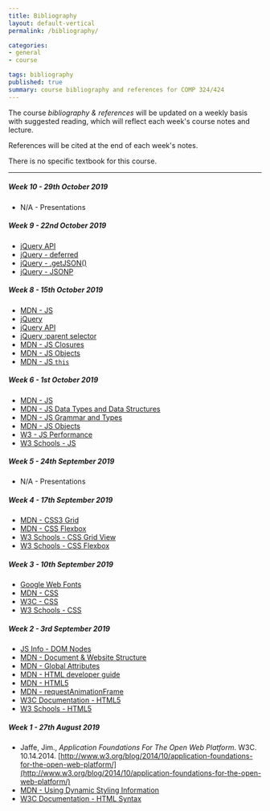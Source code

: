 ```yaml
---
title: Bibliography
layout: default-vertical
permalink: /bibliography/

categories:
- general
- course

tags: bibliography
published: true
summary: course bibliography and references for COMP 324/424
---
```


The course *bibliography & references* will be updated on a weekly basis with suggested reading, which will reflect each week's course notes and lecture.

References will be cited at the end of each week's notes.

There is no specific textbook for this course.

***

<!--
###### Week 15 - 22nd April 2019

  * [MDN - Introduction to automated testing](https://developer.mozilla.org/en-US/docs/Learn/Tools_and_testing/Cross_browser_testing/Automated_testing)
  * [MDN - Publishing your website](https://developer.mozilla.org/en-US/docs/Learn/Getting_started_with_the_web/Publishing_your_website)
  * [MDN - Strategies for carrying out testing](https://developer.mozilla.org/en-US/docs/Learn/Tools_and_testing/Cross_browser_testing/Testing_strategies)
  * [MDN - Tools & Testing](https://developer.mozilla.org/en-US/docs/Learn/Tools_and_testing)
  * [MDN - Web components](https://developer.mozilla.org/en-US/docs/Web/Web_Components)
  * [Travis CI](https://travis-ci.org/)
  * [Webpack](https://webpack.js.org/)

###### Week 14 - 15th April 2019

  * JavaScript
    * [MDN - Inheritance and the prototype chain](https://developer.mozilla.org/en-US/docs/Web/JavaScript/Inheritance_and_the_prototype_chain)
    * [MDN - Prototype](https://developer.mozilla.org/en-US/docs/Web/JavaScript/Reference/Global_Objects/Object/prototype)
    * [MDN - ES modules - import](https://developer.mozilla.org/en-US/docs/Web/JavaScript/Reference/Statements/import)
    * [MDN - ES modules - export](https://developer.mozilla.org/en-US/docs/web/javascript/reference/statements/export)
  * [D3 - Easing](https://github.com/mbostock/d3/wiki/Transitions#d3_ease)
  * [D3 - Scales](https://github.com/mbostock/d3/wiki/Scales)

##### Week 13 - 8th April 2019

  * [Firebase](https://firebase.google.com/)
  * [Firebase - database rules](https://firebase.google.com/docs/database/security/quickstart)
  * [Firebase Docs - DataSnapshot](https://firebase.google.com/docs/reference/js/firebase.database.DataSnapshot)
  * [Firebase docs - `on()` events](https://firebase.google.com/docs/reference/js/firebase.database.Reference#on)
  * [Google's Cloud Platform](https://cloud.google.com/shell/docs/features#code_editor)
  * MongoDB
    * [MongoDB - For Giant Ideas](https://www.mongodb.org/)
  * Mongoose
    * [MongooseJS Docs](http://mongoosejs.com/index.html)

### Week 12 - 1st April 2019

  * Homebrew for OS X
    * [Homebrew - the missing package manager for OS X](http://brew.sh/)
  * [MDN - JS Objects](https://developer.mozilla.org/en-US/docs/Web/JavaScript/Guide/Working_with_Objects)
  * Node.js
    * [Node.js](https://nodejs.org/en/)
    * [ExpressJS](http://expressjs.com/)
  * Redis
    * [redis.io](http://redis.io/)
  * [W3 - JS Object](http://www.w3schools.com/js/js_objects.asp)
  * [W3 - JS Performance](http://www.w3schools.com/js/js_performance.asp)

##### Week 11 - 25th March 2019

  * [Create your own AJAX loader](http://www.ajaxload.info/)
  * [Flickr API - Public feeds](https://www.flickr.com/services/feeds/)
  * [Flickr API - Public feed - public photos & video ](https://www.flickr.com/services/feeds/docs/photos_public/)
  * [MDN - JS - Async & Await](https://developer.mozilla.org/en-US/docs/Learn/JavaScript/Asynchronous/Async_await)
  * [MDN - JS - Iterators and Generators](https://developer.mozilla.org/en-US/docs/Web/JavaScript/Guide/Iterators_and_Generators)
  * [MDN - JS - Using Promises](https://developer.mozilla.org/en-US/docs/Web/JavaScript/Guide/Using_promises)
  * [W3 - CSS Flexible Box Layout Module 1](https://drafts.csswg.org/css-flexbox/)
  * [W3 Selector API](http://www.w3.org/TR/selectors-api/)
-->

##### Week 10 - 29th October 2019

  * N/A - Presentations

##### Week 9 - 22nd October 2019

  * [jQuery API](https://api.jquery.com/)
  * [jQuery - deferred ](https://api.jquery.com/jquery.deferred/)
  * [jQuery - .getJSON()](http://api.jQuery.com/jQuery.getjson/)
  * [jQuery - JSONP](https://learn.jquery.com/ajax/working-with-jsonp/)

##### Week 8 - 15th October 2019

  * [MDN - JS](https://developer.mozilla.org/en-US/docs/Web/JavaScript/Guide)
  * [jQuery](https://jQuery.com/)
  * [jQuery API](https://api.jquery.com/)
  * [jQuery :parent selector](https://api.jquery.com/parent-selector/)
  * [MDN - JS Closures](https://developer.mozilla.org/en-US/docs/Web/JavaScript/Closures)
  * [MDN - JS Objects](https://developer.mozilla.org/en-US/docs/Web/JavaScript/Guide/Working_with_Objects)
  * [MDN - JS `this`](https://developer.mozilla.org/en-US/docs/Web/JavaScript/Reference/Operators/this)

##### Week 6 - 1st October 2019

  * [MDN - JS](https://developer.mozilla.org/en-US/docs/Web/JavaScript/Guide)
  * [MDN - JS Data Types and Data Structures](https://developer.mozilla.org/en-US/docs/Web/JavaScript/Data_structures)
  * [MDN - JS Grammar and Types](https://developer.mozilla.org/en-US/docs/Web/JavaScript/Guide/Grammar_and_types)
  * [MDN - JS Objects](https://developer.mozilla.org/en-US/docs/Web/JavaScript/Guide/Working_with_Objects)
  * [W3 - JS Performance](http://www.w3schools.com/js/js_performance.asp)
  * [W3 Schools - JS](http://www.w3schools.com/js/default.asp)

##### Week 5 - 24th September 2019

  * N/A - Presentations

##### Week 4 - 17th September 2019

  * [MDN - CSS3 Grid](https://developer.mozilla.org/en-US/docs/Web/CSS/CSS_Grid_Layout)
  * [MDN - CSS Flexbox](https://developer.mozilla.org/en-US/docs/Learn/CSS/CSS_layout/Flexbox)
  * [W3 Schools - CSS Grid View](https://www.w3schools.com/css/css_rwd_grid.asp)
  * [W3 Schools - CSS Flexbox](https://www.w3schools.com/css/css3_flexbox.asp)

##### Week 3 - 10th September 2019

  * [Google Web Fonts](https://fonts.google.com/)
  * [MDN - CSS](https://developer.mozilla.org/en-US/docs/Web/CSS)
  * [W3C - CSS](http://www.w3.org/Style/CSS/)
  * [W3 Schools - CSS](http://www.w3schools.com/css/default.asp)

##### Week 2 - 3rd September 2019
  * [JS Info - DOM Nodes](https://javascript.info/dom-nodes)
  * [MDN - Document & Website Structure](https://developer.mozilla.org/en-US/docs/Learn/HTML/Introduction_to_HTML/Document_and_website_structure)
  * [MDN - Global Attributes](https://developer.mozilla.org/en-US/docs/Web/HTML/Global_attributes)
  * [MDN - HTML developer guide](https://developer.mozilla.org/en-US/docs/Web/Guide/HTML)
  * [MDN - HTML5](https://developer.mozilla.org/en-US/docs/Web/Guide/HTML/HTML5)
  * [MDN - requestAnimationFrame](https://developer.mozilla.org/en-US/docs/Web/API/window/requestAnimationFrame)
  * [W3C Documentation - HTML5](http://www.w3.org/TR/html5/Overview.html#contents)
  * [W3 Schools - HTML5](https://www.w3schools.com/html/default.asp)

##### Week 1 - 27th August 2019

  * Jaffe, Jim., *Application Foundations For The Open Web Platform*. W3C. 10.14.2014. [http://www.w3.org/blog/2014/10/application-foundations-for-the-open-web-platform/](http://www.w3.org/blog/2014/10/application-foundations-for-the-open-web-platform/)
  * [MDN - Using Dynamic Styling Information](https://developer.mozilla.org/en-US/docs/Web/API/CSS_Object_Model/Using_dynamic_styling_information)
  * [W3C Documentation - HTML Syntax](http://www.w3.org/TR/html-markup/syntax.html)